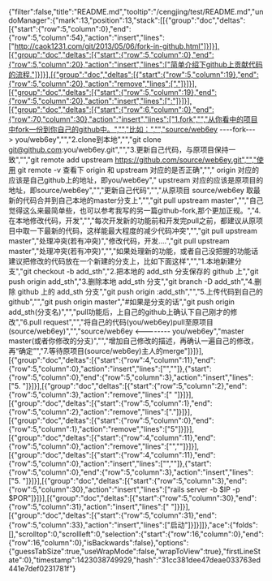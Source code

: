 {"filter":false,"title":"README.md","tooltip":"/cengjing/test/README.md","undoManager":{"mark":13,"position":13,"stack":[[{"group":"doc","deltas":[{"start":{"row":5,"column":0},"end":{"row":5,"column":54},"action":"insert","lines":["http://caok1231.com/git/2013/05/06/fork-in-github.html"]}]}],[{"group":"doc","deltas":[{"start":{"row":5,"column":0},"end":{"row":5,"column":20},"action":"insert","lines":["简单介绍下github上贡献代码的流程."]}]}],[{"group":"doc","deltas":[{"start":{"row":5,"column":19},"end":{"row":5,"column":20},"action":"remove","lines":["."]}]}],[{"group":"doc","deltas":[{"start":{"row":5,"column":19},"end":{"row":5,"column":20},"action":"insert","lines":[":"]}]}],[{"group":"doc","deltas":[{"start":{"row":6,"column":0},"end":{"row":70,"column":30},"action":"insert","lines":["1.fork","","从你看中的项目中fork一份到你自己的github中。","","比如：","","source/web6ey   ----fork--->     you/web6ey","","2.clone到本地","","git clone git@github.com:you/web6ey.git","","3.更新自己代码，与原项目保持一致","","git remote add upstream https://github.com/source/web6ey.git","","使用 git remote -v 查看下 origin 和 upstream 对应的是否正确","","    origin 对应的应该是自己github上的地址，即you/web6ey","    upstream 对应的应该是原项目的地址，即source/web6ey","","更新自己代码","","从原项目 source/web6ey 取最新的代码合并到自己本地的master分支上","","git pull upstream master","","自己觉得这么来最简单些，也可以参考我写的另一篇github-fork,那个更加正规。","4.在本地修改代码，开发","","每次开发新的功能前和开发完pull之前，都建议从原项目中取一下最新的代码，这样能最大程度的减少代码冲突","","git pull upstream master","处理冲突(若有冲突)","修改代码，开发....","git pull upstream master","处理冲突(若有冲突)","","如果处理新的功能，或者自己没把握的功能话建议把修改的代码放在一个新建的分支上，比如下面这样","","1.本地新建分支","git checkout -b add_sth","2.把本地的 add_sth 分支保存的 github 上","git push origin add_sth","3.删除本地 add_sth 分支","git branch -D add_sth","4.删除 github 上的 add_sth 分支","git push origin :add_sth","","5.上传代码到自己的github","","git push origin master","#如果是分支的话","git push origin add_sth(分支名)","","pull功能后，上自己的github上确认下自己刚才的修改","6.pull request","","将自己的代码(you/web6ey)pull至原项目(source/web6ey)","","source/web6ey       <--------      you/web6ey","master                             master(或者你修改的分支)","","增加自己修改的描述，再确认一遍自己的修改，再“确定”","7.等待原项目(source/web6ey)主人的merge"]}]}],[{"group":"doc","deltas":[{"start":{"row":4,"column":11},"end":{"row":5,"column":0},"action":"insert","lines":["",""]},{"start":{"row":5,"column":0},"end":{"row":5,"column":3},"action":"insert","lines":["5. "]}]}],[{"group":"doc","deltas":[{"start":{"row":5,"column":2},"end":{"row":5,"column":3},"action":"remove","lines":[" "]}]}],[{"group":"doc","deltas":[{"start":{"row":5,"column":1},"end":{"row":5,"column":2},"action":"remove","lines":["."]}]}],[{"group":"doc","deltas":[{"start":{"row":5,"column":0},"end":{"row":5,"column":1},"action":"remove","lines":["5"]}]}],[{"group":"doc","deltas":[{"start":{"row":4,"column":11},"end":{"row":5,"column":0},"action":"remove","lines":["",""]}]}],[{"group":"doc","deltas":[{"start":{"row":4,"column":11},"end":{"row":5,"column":0},"action":"insert","lines":["",""]},{"start":{"row":5,"column":0},"end":{"row":5,"column":3},"action":"insert","lines":["5. "]}]}],[{"group":"doc","deltas":[{"start":{"row":5,"column":3},"end":{"row":5,"column":30},"action":"insert","lines":["rails server -b $IP -p $POR"]}]}],[{"group":"doc","deltas":[{"start":{"row":5,"column":30},"end":{"row":5,"column":31},"action":"insert","lines":[" "]}]}],[{"group":"doc","deltas":[{"start":{"row":5,"column":31},"end":{"row":5,"column":33},"action":"insert","lines":["启动"]}]}]]},"ace":{"folds":[],"scrolltop":0,"scrollleft":0,"selection":{"start":{"row":16,"column":0},"end":{"row":16,"column":0},"isBackwards":false},"options":{"guessTabSize":true,"useWrapMode":false,"wrapToView":true},"firstLineState":0},"timestamp":1423038749929,"hash":"31cc381dee47deae033763ed441e7def0231781f"}